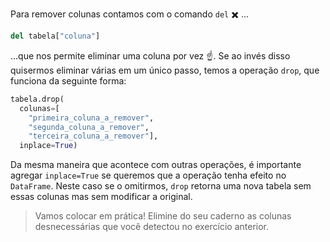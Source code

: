 Para remover colunas contamos com o comando `del` ✖️ ...

```python
del tabela["coluna"]
```

...que nos permite eliminar uma coluna por vez ☝️. Se ao invés disso quisermos eliminar várias em um único passo, temos a operação `drop`, que funciona da seguinte forma:


```python
tabela.drop(
  colunas=[
    "primeira_coluna_a_remover",
    "segunda_coluna_a_remover",
    "terceira_coluna_a_remover"],
  inplace=True)
```

Da mesma maneira que acontece com outras operações, é importante agregar `inplace=True` se queremos que a operação tenha efeito no `DataFrame`. Neste caso se o omitirmos, `drop` retorna uma nova tabela sem essas colunas mas sem modificar a original.

> Vamos colocar em prática! Elimine do seu caderno as colunas desnecessárias que você detectou no exercício anterior.
